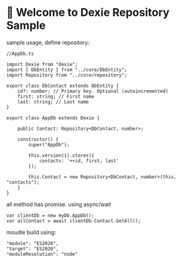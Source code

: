 # 🚀 Welcome to Dexie Repository Sample

sample usage, define repository:

```
//AppDb.ts

import Dexie from "dexie";
import { DbEntity } from "../core/DbEntity";
import Repository from "../core/repository";

export class DbContact extends DbEntity {
    id?: number; // Primary key. Optional (autoincremented)
    first: string; // First name
    last: string; // Last name
}

export class AppDb extends Dexie {

    public Contact: Repository<DbContact, number>;    

    constructor() {
        super("AppDb");

        this.version(1).stores({
            contacts: '++id, first, last'            
        });

        this.Contact = new Repository<DbContact, number>(this, "contacts");        
    }
}
```

all method has promise. using async/wait

```
var clientDb = new myDb.AppDb();  
var allContact = await clientDb.Contact.GetAll();
```

moudle build using:
```
"module": "ES2020",
"target": "ES2020",
"moduleResolution": "node"
```
